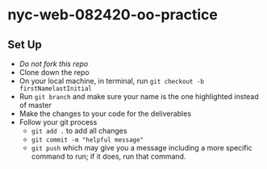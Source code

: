 # nyc-web-082420-oo-practice

## Set Up
- *Do not fork this repo*
- Clone down the repo
- On your local machine, in terminal, run `git checkout -b firstNamelastInitial`
- Run `git branch` and make sure your name is the one highlighted instead of master
- Make the changes to your code for the deliverables
- Follow your git process
    - `git add .` to add all changes
    - `git commit -m "helpful message"`
    - `git push` which may give you a message including a more specific command to run; if it does, run that command. 

<!-- 
Practice Deliverables
Patient
Patients should be initialized with an instance variable, impatience, set to 0
Patient#increase_impatience: should be a private method that increases impatience by 1 
Patient#inquire_appt_ready: should print that the doctor will be ready soon and increase patient impatience by 1
Patient.all: should return a list of all patient instances
Doctor
Doctor.all: should return a list of all doctor instances
Doctor#greet: should print a greeting that would make any patient feel welcomed! 
Doctor.find_by_speciality: should take a specialty string as an argument and return a list of the doctors who have that specialty  -->